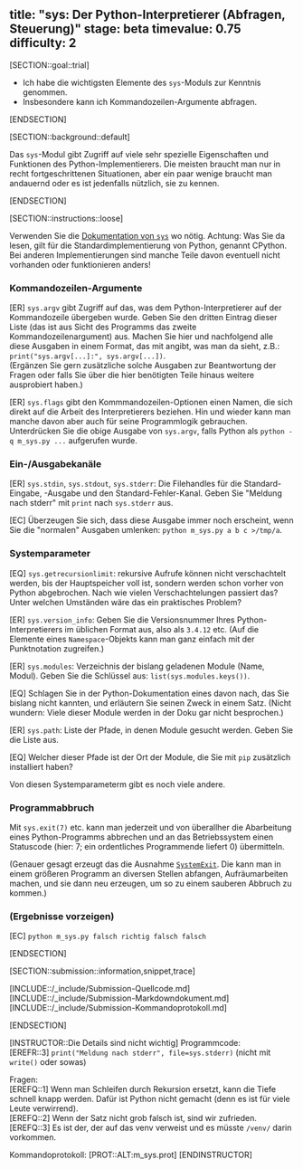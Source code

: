 title: "sys: Der Python-Interpretierer (Abfragen, Steuerung)"
stage: beta
timevalue: 0.75
difficulty: 2
---

[SECTION::goal::trial]

- Ich habe die wichtigsten Elemente des `sys`-Moduls zur Kenntnis genommen.
- Insbesondere kann ich Kommandozeilen-Argumente abfragen.

[ENDSECTION]

[SECTION::background::default]

Das `sys`-Modul gibt Zugriff auf viele sehr spezielle Eigenschaften und Funktionen des
Python-Implementierers.
Die meisten braucht man nur in recht fortgeschrittenen Situationen, aber ein paar wenige
braucht man andauernd oder es ist jedenfalls nützlich, sie zu kennen.

[ENDSECTION]

[SECTION::instructions::loose]

Verwenden Sie die [Dokumentation von `sys`](https://docs.python.org/3/library/sys.html)
wo nötig.
Achtung: Was Sie da lesen, gilt für die Standardimplementierung von Python, genannt CPython. 
Bei anderen Implementierungen sind manche Teile davon eventuell nicht vorhanden
oder funktionieren anders!


### Kommandozeilen-Argumente

[ER] `sys.argv` gibt Zugriff auf das, was dem Python-Interpretierer auf der Kommandozeile
übergeben wurde. Geben Sie den dritten Eintrag dieser Liste (das ist aus Sicht des Programms 
das zweite Kommandozeilenargument) aus.
Machen Sie hier und nachfolgend alle diese Ausgaben in einem Format, das mit angibt, 
was man da sieht, z.B.:
`print("sys.argv[...]:", sys.argv[...])`.  
(Ergänzen Sie gern zusätzliche solche Ausgaben zur Beantwortung der Fragen oder falls Sie
über die hier benötigten Teile hinaus weitere ausprobiert haben.)

[ER] `sys.flags` gibt den Kommmandozeilen-Optionen einen Namen, die sich direkt auf die Arbeit
des Interpretierers beziehen. 
Hin und wieder kann man manche davon aber auch für seine Programmlogik gebrauchen.
Unterdrücken Sie die obige Ausgabe von `sys.argv`, falls Python als `python -q m_sys.py ...`
aufgerufen wurde.


### Ein-/Ausgabekanäle

[ER] `sys.stdin`, `sys.stdout`, `sys.stderr`: Die Filehandles für die Standard-Eingabe, -Ausgabe
und den Standard-Fehler-Kanal.
Geben Sie "Meldung nach stderr" mit `print` nach `sys.stderr` aus.

[EC] Überzeugen Sie sich, dass diese Ausgabe immer noch erscheint, wenn Sie die "normalen" Ausgaben
umlenken: `python m_sys.py a b c >/tmp/a`.


### Systemparameter

[EQ] `sys.getrecursionlimit`: rekursive Aufrufe können nicht verschachtelt werden, bis der
Hauptspeicher voll ist, sondern werden schon vorher von Python abgebrochen.
Nach wie vielen Verschachtelungen passiert das?
Unter welchen Umständen wäre das ein praktisches Problem?

[ER] `sys.version_info`: Geben Sie die Versionsnummer Ihres Python-Interpretierers im üblichen
Format aus, also als `3.4.12` etc. (Auf die Elemente eines `Namespace`-Objekts kann man 
ganz einfach mit der Punktnotation zugreifen.)

[ER] `sys.modules`: Verzeichnis der bislang geladenen Module (Name, Modul).
Geben Sie die Schlüssel aus: `list(sys.modules.keys())`.

[EQ] Schlagen Sie in der Python-Dokumentation eines davon nach, das Sie bislang nicht kannten,
und erläutern Sie seinen Zweck in einem Satz.
(Nicht wundern: Viele dieser Module werden in der Doku gar nicht besprochen.)

[ER] `sys.path`: Liste der Pfade, in denen Module gesucht werden.
Geben Sie die Liste aus.

[EQ] Welcher dieser Pfade ist der Ort der Module, die Sie mit `pip` zusätzlich installiert haben?

Von diesen Systemparameterm gibt es noch viele andere.


### Programmabbruch

Mit `sys.exit(7)` etc. kann man jederzeit und von überallher die Abarbeitung eines Python-Programms
abbrechen und an das Betriebssystem einen Statuscode (hier: 7; ein ordentliches Programmende liefert 0) 
übermitteln.

(Genauer gesagt erzeugt das die Ausnahme 
[`SystemExit`](https://docs.python.org/3/library/exceptions.html#SystemExit).
Die kann man in einem größeren Programm an diversen Stellen abfangen, Aufräumarbeiten machen,
und sie dann neu erzeugen, um so zu einem sauberen Abbruch zu kommen.)


### (Ergebnisse vorzeigen)

[EC] `python m_sys.py falsch richtig falsch falsch`

[ENDSECTION]

[SECTION::submission::information,snippet,trace]

[INCLUDE::/_include/Submission-Quellcode.md]
[INCLUDE::/_include/Submission-Markdowndokument.md]
[INCLUDE::/_include/Submission-Kommandoprotokoll.md]

[ENDSECTION]

[INSTRUCTOR::Die Details sind nicht wichtig]
Programmcode:  
[EREFR::3] `print("Meldung nach stderr", file=sys.stderr)` (nicht mit `write()` oder sowas)  

Fragen:  
[EREFQ::1] Wenn man Schleifen durch Rekursion ersetzt, kann die Tiefe schnell knapp werden.
Dafür ist Python nicht gemacht (denn es ist für viele Leute verwirrend).  
[EREFQ::2] Wenn der Satz nicht grob falsch ist, sind wir zufrieden.  
[EREFQ::3] Es ist der, der auf das venv verweist und es müsste `/venv/` darin vorkommen.

Kommandoprotokoll:
[PROT::ALT:m_sys.prot]
[ENDINSTRUCTOR]
